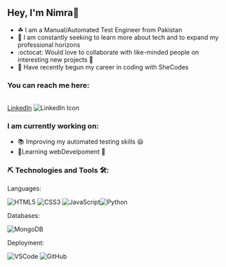 <H2>Hey, I'm Nimra👋</H2> 

<ul>
<li>☘ I am a Manual/Automated Test Engineer from Pakistan</li>

<li>🌅 I am constantly seeking to learn more about tech and to expand my professional horizons</li>

<li>:octocat: Would love to collaborate with like-minded people on interesting new projects 🤝</li>

<li>👀 Have recently begun my career in coding with SheCodes</li>
</ul>

 <h3>You can reach me here:</h3> <br />
<a href = "www.linkedin.com/in/nimra-awan/" rel="nofollow">LinkedIn</a> <img src="https://camo.githubusercontent.com/e227e068f9cb62ce041d76f6375893382e1b3ee35dd74019f40c45c1fdc97d2f/68747470733a2f2f696d672e69636f6e73382e636f6d2f6f6666696365732f31372f3030303030302f6c696e6b6564696e2e706e67" alt="LinkedIn Icon" data-canonical-src="https://img.icons8.com/offices/17/000000/linkedin.png" style="max-width: 100%;">


<h3>I am currently working on:</h3>
<ul>
<li>📚 Improving my automated testing skills 😃</li>  

 <li>🧱Learning webDevelpoment 🎨</li> 
</ul>

<h3>⛏️ Technologies and Tools 🛠️:</h3>

Languages:

<img src="https://camo.githubusercontent.com/fde409a1402a326cd146ce3448037b9167fbf9577012c9937b3885d66f28d7d4/68747470733a2f2f696d672e736869656c64732e696f2f62616467652f2d48544d4c352d7265643f6c6f676f3d68746d6c35266c6f676f436f6c6f723d7768697465267374796c653d666f722d7468652d6261646765" alt="HTML5" data-canonical-src="https://img.shields.io/badge/-HTML5-red?logo=html5&amp;logoColor=white&amp;style=for-the-badge" style="max-width: 100%;">  <img src="https://camo.githubusercontent.com/e90f11005c29105c713a0502ac13b86ee0c4f9b82641f5eac5e2e79bd11e269f/68747470733a2f2f696d672e736869656c64732e696f2f62616467652f434353332d626c75653f6c6f676f3d63737333266c6f676f436f6c6f723d666666666666267374796c653d666f722d7468652d6261646765" alt="CSS3" data-canonical-src="https://img.shields.io/badge/CCS3-blue?logo=css3&amp;logoColor=ffffff&amp;style=for-the-badge" style="max-width: 100%;">  <img src="https://camo.githubusercontent.com/5953e205ff5051fb8eebec82a203cb9effe5fade8d2cec97079851d41dd42260/68747470733a2f2f696d672e736869656c64732e696f2f62616467652f4a4156415343524950542d3030303030303f6c6f676f3d6a617661736372697074266c6f676f436f6c6f723d666664363438267374796c653d666f722d7468652d6261646765" alt="JavaScript" data-canonical-src="https://img.shields.io/badge/JAVASCRIPT-000000?logo=javascript&amp;logoColor=ffd648&amp;style=for-the-badge" style="max-width: 100%;"><img src="https://camo.githubusercontent.com/67b497c5edb10f2ee0100e599d60ed64ef35300336c0321b22f175124d11f6f7/68747470733a2f2f696d672e736869656c64732e696f2f62616467652f505954484f4e2d6666643634383f6c6f676f3d707974686f6e266c6f676f436f6c6f723d343236613863267374796c653d666f722d7468652d6261646765" alt="Python" data-canonical-src="https://img.shields.io/badge/PYTHON-ffd648?logo=python&amp;logoColor=426a8c&amp;style=for-the-badge" style="max-width: 100%;">

Databases:

<img src="https://camo.githubusercontent.com/5e8a8e40a480f8f685920ce6aae93336261af1f2be59eaba9de6c75d76e9f6aa/68747470733a2f2f696d672e736869656c64732e696f2f62616467652f4d6f6e676f44422d3565336533373f6c6f676f3d6d6f6e676f6462266c6f676f436f6c6f723d343362313530267374796c653d666f722d7468652d6261646765" alt="MongoDB" data-canonical-src="https://img.shields.io/badge/MongoDB-5e3e37?logo=mongodb&amp;logoColor=43b150&amp;style=for-the-badge" style="max-width: 100%;">

Deployment:

<img src="https://camo.githubusercontent.com/85952060230dbf9b3fa81b41e5655acbd8306ca97bc2cb5f0697814446b4c74e/68747470733a2f2f696d672e736869656c64732e696f2f62616467652f5653436f64652d3030303030303f6c6f676f3d76697375616c2d73747564696f2d636f6465266c6f676f436f6c6f723d303037326238267374796c653d666f722d7468652d6261646765" alt="VSCode" data-canonical-src="https://img.shields.io/badge/VSCode-000000?logo=visual-studio-code&amp;logoColor=0072b8&amp;style=for-the-badge" style="max-width: 100%;">  <img src="https://camo.githubusercontent.com/4f9fa2f5c539177f5330119c5a38bc723bae80cf818481fc9df6ae2974603ebb/68747470733a2f2f696d672e736869656c64732e696f2f62616467652f4769744875622d3030303030303f6c6f676f3d676974687562266c6f676f436f6c6f723d666666666666267374796c653d666f722d7468652d6261646765" alt="GitHub" data-canonical-src="https://img.shields.io/badge/GitHub-000000?logo=github&amp;logoColor=ffffff&amp;style=for-the-badge" style="max-width: 100%;">

